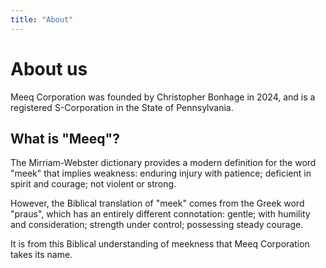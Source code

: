 ```yaml
---
title: "About"
---
```


# About us

Meeq Corporation was founded by Christopher Bonhage in 2024,
and is a registered S-Corporation in the State of Pennsylvania.

## What is "Meeq"?

The Mirriam-Webster dictionary provides a modern definition for the word "meek" that implies weakness:
enduring injury with patience; deficient in spirit and courage; not violent or strong.

However, the Biblical translation of "meek" comes from the Greek word "praus", which has
an entirely different connotation:
gentle; with humility and consideration; strength under control; possessing steady courage.

It is from this Biblical understanding of meekness that Meeq Corporation takes its name.
